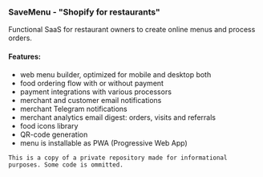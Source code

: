 ### SaveMenu - "Shopify for restaurants"

Functional SaaS for restaurant owners to create online menus and process orders.

#### Features:
- web menu builder, optimized for mobile and desktop both
- food ordering flow with or without payment
- payment integrations with various processors
- merchant and customer email notifications
- merchant Telegram notifications
- merchant analytics email digest: orders, visits and referrals
- food icons library
- QR-code generation
- menu is installable as PWA (Progressive Web App)

`This is a copy of a private repository made for informational purposes. Some code is ommitted.`
